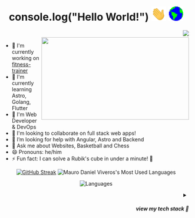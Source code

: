 <h1 align="center">
  console.log("Hello World!")
  <img src="assets/Hi.gif" width="40px"/>
  <img src="assets/Earth.gif" width="40px"/>
</h1>

<div align="right">
  <img src="https://komarev.com/ghpvc/?username=mauroviveros&color=241199&label=views"/>
</div>

<img src="https://github-readme-stats.vercel.app/api?username=mauroviveros&show_icons=true&theme=transparent&&hide_title=true&card_width=290" align="right" width="400" height="224"/>


- 🔭 I'm currently working on [fitness-trainer](https://github.com/mauroviveros/fitness-trainer)
- 🌱 I'm currently learning Astro, Golang, Flutter
- 💼 I'm Web Developer & DevOps
- 👯 I'm looking to collaborate on full stack web apps!
- 🤝 I’m looking for help with Angular, Astro and Backend
- 💬 Ask me about Websites, Basketball and Chess
- 😄 Pronouns: he/him
- ⚡ Fun fact: I can solve a Rubik's cube in under a minute! 🧩


<div align="center">

  [![GitHub Streak](https://github-readme-streak-stats.herokuapp.com?user=mauroviveros&theme=transparent&hide_border=true&mode=weekly&hide_longest_streak=true&fire=FB8C00)](https://git.io/streak-stats)
  ![Mauro Daniel Viveros's Most Used Languages](https://github-readme-stats.vercel.app/api/top-langs/?username=mauroviveros&theme=transparent&hide_border=true&hide=html,css,less,handlebars,scss)

</div>

<div align="center">

  ![Languages](https://go-skill-icons.vercel.app/api/icons?i=js,ts,angular,astro,tailwindcss,mongodb,firebase,kubernetes,docker,vscode)

</div>

<details>
<summary align="right"><h5>view my tech stack 👀</h3></summary>
<!-- https://go-skill-icons.vercel.app/api -->
<!-- https://skillicons.dev/icons?i=js,html,css,wasm-->

### Languages:
![Languages](https://go-skill-icons.vercel.app/api/icons?i=js,ts,python,golang,bash,lua)

### Frontend Frameworks:
![Frontend Frameworks](https://go-skill-icons.vercel.app/api/icons?i=angular,astro,react,flutter)

### Backend Frameworks:
![Backend Frameworks](https://go-skill-icons.vercel.app/api/icons?i=nodejs,nestjs,express,graphql)

### Databases:
![Databases](https://go-skill-icons.vercel.app/api/icons?i=mongodb)

### Cloud Services
![Cloud Services](https://go-skill-icons.vercel.app/api/icons?i=vercel,firebase,cloudflare,aws)

### DEV OPS
![DEV OPS](https://go-skill-icons.vercel.app/api/icons?i=kubernetes,docker,argocd,helm,nginx)

### Libraries
![DEV OPS](https://go-skill-icons.vercel.app/api/icons?i=tailwindcss,sass,materialui,bootstrap)

### Tools
![DEV OPS](https://go-skill-icons.vercel.app/api/icons?i=jest,vscode)

</details>
